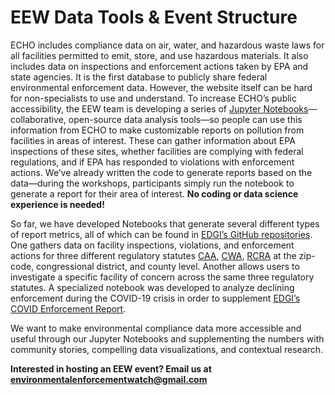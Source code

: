 <!--This is the main content file to edit for this page. It is embedded in src/pages/events.js. The page title comes from the .json in this same folder.-->

<!--The text at the top of this page is pulled from `events-snippet.md` in this folder-->

# EEW Data Tools & Event Structure
ECHO includes compliance data on air, water, and hazardous waste laws for all facilities permitted to emit, store, and use hazardous materials. It also includes data on inspections and enforcement actions taken by EPA and state agencies. It is the first database to publicly share federal environmental enforcement data. However, the website itself can be hard for non-specialists to use and understand. To increase ECHO’s public accessibility, the EEW team is developing a series of [Jupyter Notebooks](https://docs.google.com/document/d/1fAWoUbsISSV-tFZvASbTDE6KRl6Hkeu4p-N2jpQFmt0/edit)—collaborative, open-source data analysis tools—so people can use this information from ECHO to make customizable reports on pollution from facilities in areas of interest. 
These can gather information about EPA inspections of these sites, whether facilities are complying with federal regulations, and if EPA has responded to violations with enforcement actions. We’ve already written the code to generate reports based on the data—during the workshops, participants simply run the notebook to generate a report for their area of interest. **No coding or data science experience is needed!**

So far, we have developed Notebooks that generate several different types of report metrics, all of which can be found in [EDGI’s GitHub repositories](https://github.com/edgi-govdata-archiving). One gathers data on facility inspections, violations, and enforcement actions for three different regulatory statutes [CAA](https://www.epa.gov/laws-regulations/summary-clean-air-act), [CWA](https://www.epa.gov/laws-regulations/summary-clean-water-act), [RCRA](https://www.epa.gov/laws-regulations/summary-resource-conservation-and-recovery-act) at the zip-code, congressional district, and county level. Another allows users to investigate a specific facility of concern across the same three regulatory statutes. A specialized notebook was developed to analyze declining enforcement during the COVID-19 crisis in order to supplement [EDGI’s COVID Enforcement Report](https://envirodatagov.org/more-permission-to-pollute-the-decline-of-epa-enforcement-and-industry-compliance-during-covid/).

We want to make environmental compliance data more accessible and useful through our Jupyter Notebooks and supplementing the numbers with community stories, compelling data visualizations, and contextual research. 

**Interested in hosting an EEW event? Email us at environmentalenforcementwatch@gmail.com**
